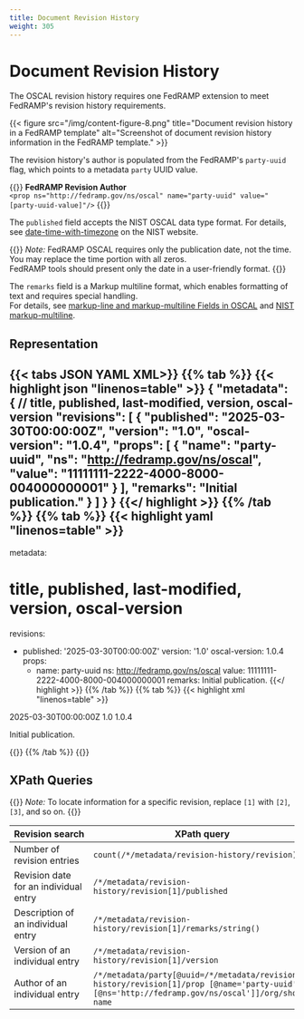 ```yaml
---
title: Document Revision History
weight: 305
---
```


# Document Revision History

The OSCAL revision history requires one FedRAMP extension to meet FedRAMP's revision history requirements.

{{< figure src="/img/content-figure-8.png" title="Document revision history in a FedRAMP template" alt="Screenshot of document revision history information in the FedRAMP template." >}}

The revision history's author is populated from the FedRAMP's `party-uuid` flag, which points to a metadata `party` UUID value.

{{<callout>}}
**FedRAMP Revision Author** \
`<prop ns="http://fedramp.gov/ns/oscal" name="party-uuid" value="[party-uuid-value]"/>`
{{</callout>}}

The `published` field accepts the NIST OSCAL data type format. For details, see [date-time-with-timezone](https://pages.nist.gov/metaschema/specification/datatypes/#date-time-with-timezone) on the NIST website.

{{<callout>}}
*Note:* FedRAMP OSCAL requires only the publication date, not the time. You may replace the time portion with all zeros.\
FedRAMP tools should present only the date in a user-friendly format.
{{</callout>}}

The `remarks` field is a Markup multiline format, which enables formatting of text and requires special handling.\
For details, see [markup-line and markup-multiline Fields in OSCAL](/documentation/general-concepts/oscal-data-types/#markup-line-and-markup-multiline-fields-in-oscal) 
and [NIST markup-multiline](https://pages.nist.gov/metaschema/specification/datatypes/#markup-multiline).


## Representation

{{< tabs JSON YAML XML>}}
{{% tab %}}
{{< highlight json "linenos=table" >}}
{
    "metadata": {
        // title, published, last-modified, version, oscal-version
        "revisions": [
            {
                "published": "2025-03-30T00:00:00Z",
                "version": "1.0",
                "oscal-version": "1.0.4",
                "props": [
                    {
                        "name": "party-uuid",
                        "ns": "http://fedramp.gov/ns/oscal",
                        "value": "11111111-2222-4000-8000-004000000001"
                    }
                ],
                "remarks": "Initial publication."
            }
        ]
    }
}
{{</ highlight >}}
{{% /tab %}}
{{% tab %}}
{{< highlight yaml "linenos=table" >}}
---
metadata:
  # title, published, last-modified, version, oscal-version
  revisions:
  - published: '2025-03-30T00:00:00Z'
    version: '1.0'
    oscal-version: 1.0.4
    props:
    - name: party-uuid
      ns: http://fedramp.gov/ns/oscal
      value: 11111111-2222-4000-8000-004000000001
    remarks: Initial publication.
{{</ highlight >}}
{{% /tab %}}
{{% tab %}}
{{< highlight xml "linenos=table" >}}
<metadata>
    <!-- title, published, last-modified, version, oscal-version -->
    <revisions>
        <revision>
            <published>2025-03-30T00:00:00Z</published>
            <version>1.0</version>
            <oscal-version>1.0.4</oscal-version>
            <prop ns="http://fedramp.gov/ns/oscal" name="party-uuid" value="11111111-2222-4000-8000-004000000001"/>
            <remarks>
                <p>Initial publication.</p>
            </remarks>
        </revision>
    </revisions>
</metadata>
{{</ highlight >}}
{{% /tab %}}
{{</ tabs >}}


## XPath Queries

{{<callout>}}
*Note:* To locate information for a specific revision, replace `[1]` with `[2]`, `[3]`, and so on.
{{</callout>}}

| Revision&nbsp;search                  | XPath&nbsp;query                                                                                                                                |
| ------------------------------------- | ----------------------------------------------------------------------------------------------------------------------------------------------- |
| Number of revision entries            | `count(/*/metadata/revision-history/revision)`                                                                                                  |
| Revision date for an individual entry | `/*/metadata/revision-history/revision[1]/published`                                                                                            |
| Description of an individual entry    | `/*/metadata/revision-history/revision[1]/remarks/string()`                                                                                     |
| Version of an individual entry        | `/*/metadata/revision-history/revision[1]/version`                                                                                              |
| Author of an individual entry         | `/*/metadata/party[@uuid=/*/metadata/revision-history/revision[1]/prop [@name='party-uuid'][@ns='http://fedramp.gov/ns/oscal']]/org/short-name` |

